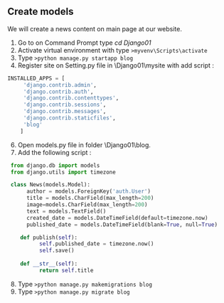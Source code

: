 ## Create models

We will create a news content on main page at our website.   

1. Go to on Command Prompt type _cd Django01_
2. Activate virtual environment with type ```>myvenv\Scripts\activate```
3. Type ```>python manage.py startapp blog```
4. Register site on Setting.py file in \Django01\mysite with add script :
```python
INSTALLED_APPS = [
     'django.contrib.admin',
     'django.contrib.auth',
     'django.contrib.contenttypes',
     'django.contrib.sessions',
     'django.contrib.messages',
     'django.contrib.staticfiles',
     'blog'
 	]	
```
6. Open models.py file in folder \Django01\blog.
7. Add the following script :
```python
 from django.db import models
 from django.utils import timezone

 class News(models.Model):
 	  author = models.ForeignKey('auth.User')
 	  title = models.CharField(max_length=200)
 	  image=models.CharField(max_length=200)
 	  text = models.TextField()
 	  created_date = models.DateTimeField(default=timezone.now)
 	  published_date = models.DateTimeField(blank=True, null=True)

 	def publish(self):
 		  self.published_date = timezone.now()
 		  self.save()
 
 	def __str__(self):
 		  return self.title
``` 
8. Type ```>python manage.py makemigrations blog```
9. Type ```>python manage.py migrate blog```
